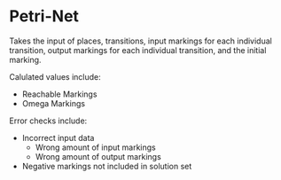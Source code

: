 # Petri-Net

Takes the input of places, transitions, input markings for each individual transition, output markings for each individual transition, and the initial marking. 

Calulated values include:
  - Reachable Markings
  - Omega Markings

Error checks include:
  - Incorrect input data
    - Wrong amount of input markings
    - Wrong amount of output markings
  - Negative markings not included in solution set
